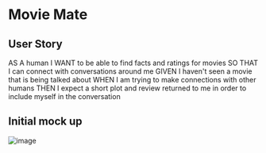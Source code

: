 # Movie Mate

## User Story

AS A human
I WANT to be able to find facts and ratings for movies
SO THAT I can connect with conversations around me
GIVEN I haven't seen a movie that is being talked about
WHEN I am trying to make connections with other humans
THEN I expect a short plot and review returned to me in order to include myself in the conversation

## Initial mock up

![image](https://user-images.githubusercontent.com/106041115/179863653-7b051d38-11c7-473b-835b-2541d528bac3.png)


